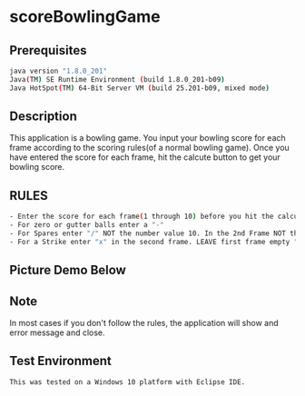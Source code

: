# scoreBowlingGame

## Prerequisites
```bash
java version "1.8.0_201"
Java(TM) SE Runtime Environment (build 1.8.0_201-b09)
Java HotSpot(TM) 64-Bit Server VM (build 25.201-b09, mixed mode)
```

## Description
This application is a bowling game. You input your bowling score for each frame according to the scoring rules(of a normal bowling game).
Once you have entered the score for each frame, hit the calcute button to get your bowling score.

## RULES
```bash
- Enter the score for each frame(1 through 10) before you hit the calculate button.
- For zero or gutter balls enter a "-"
- For Spares enter "/" NOT the number value 10. In the 2nd Frame NOT the first frame.
- For a Strike enter "x" in the second frame. LEAVE first frame empty "".  Don't put any values in the first frame for a strike.
```

## Picture Demo Below


## Note

In most cases if you don't follow the rules, the application will show and error message and close.

## Test Environment
```bash
This was tested on a Windows 10 platform with Eclipse IDE.
```
